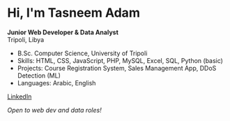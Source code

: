 # Hi, I'm Tasneem Adam

**Junior Web Developer & Data Analyst**  
Tripoli, Libya

- B.Sc. Computer Science, University of Tripoli
- Skills: HTML, CSS, JavaScript, PHP, MySQL, Excel, SQL, Python (basic)
- Projects: Course Registration System, Sales Management App, DDoS Detection (ML)
- Languages: Arabic, English 


[LinkedIn](https://www.linkedin.com/in/tasneem-adam-29387836a/)

_Open to web dev and data roles!_
